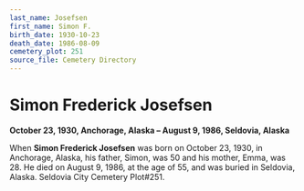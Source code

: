 ```yaml
---
last_name: Josefsen
first_name: Simon F.
birth_date: 1930-10-23
death_date: 1986-08-09
cemetery_plot: 251
source_file: Cemetery Directory
---
```

# Simon Frederick Josefsen

**October 23, 1930, Anchorage, Alaska – August 9, 1986, Seldovia,
Alaska**

When **Simon Frederick Josefsen** was born on October 23, 1930, in
Anchorage, Alaska, his father, Simon, was 50 and his mother, Emma, was
28. He died on August 9, 1986, at the age of 55, and was buried in
Seldovia, Alaska. Seldovia City Cemetery Plot\#251.
